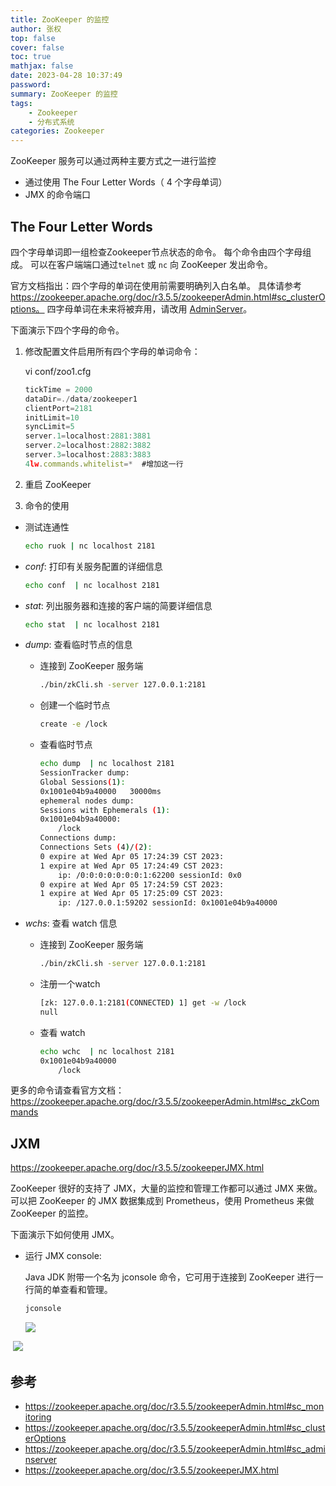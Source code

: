 ```yaml
---
title: ZooKeeper 的监控
author: 张权
top: false
cover: false
toc: true
mathjax: false
date: 2023-04-28 10:37:49
password:
summary: ZooKeeper 的监控
tags:
	- Zookeeper
	- 分布式系统
categories: Zookeeper
---
```


ZooKeeper 服务可以通过两种主要方式之一进行监控

* 通过使用 The Four Letter Words（ 4 个字母单词）
* JMX 的命令端口

## The Four Letter Words

四个字母单词即一组检查Zookeeper节点状态的命令。 每个命令由四个字母组成。 可以在客户端端口通过`telnet` 或 `nc` 向 ZooKeeper 发出命令。

官方文档指出：四个字母的单词在使用前需要明确列入白名单。 具体请参考 https://zookeeper.apache.org/doc/r3.5.5/zookeeperAdmin.html#sc_clusterOptions。 四字母单词在未来将被弃用，请改用 [AdminServer](https://zookeeper.apache.org/doc/r3.5.5/zookeeperAdmin.html#sc_adminserver)。

下面演示下四个字母的命令。

1. 修改配置文件启用所有四个字母的单词命令：

    vi conf/zoo1.cfg

   ```javascript
   tickTime = 2000
   dataDir=./data/zookeeper1
   clientPort=2181
   initLimit=10
   syncLimit=5
   server.1=localhost:2881:3881
   server.2=localhost:2882:3882
   server.3=localhost:2883:3883
   4lw.commands.whitelist=*  #增加这一行
   ```

2. 重启 ZooKeeper

3. 命令的使用

* 测试连通性

  ```bash
  echo ruok | nc localhost 2181
  ```

* *conf*: 打印有关服务配置的详细信息

  ```bash
  echo conf  | nc localhost 2181
  ```

* *stat*: 列出服务器和连接的客户端的简要详细信息

  ```bash
  echo stat  | nc localhost 2181
  ```

* *dump*: 查看临时节点的信息

  * 连接到 ZooKeeper 服务端

    ```bash
    ./bin/zkCli.sh -server 127.0.0.1:2181
    ```

  * 创建一个临时节点

    ```bash
    create -e /lock
    ```

  * 查看临时节点

    ```bash
    echo dump  | nc localhost 2181
    SessionTracker dump:
    Global Sessions(1):
    0x1001e04b9a40000	30000ms
    ephemeral nodes dump:
    Sessions with Ephemerals (1):
    0x1001e04b9a40000:
    	/lock
    Connections dump:
    Connections Sets (4)/(2):
    0 expire at Wed Apr 05 17:24:39 CST 2023:
    1 expire at Wed Apr 05 17:24:49 CST 2023:
    	ip: /0:0:0:0:0:0:0:1:62200 sessionId: 0x0
    0 expire at Wed Apr 05 17:24:59 CST 2023:
    1 expire at Wed Apr 05 17:25:09 CST 2023:
    	ip: /127.0.0.1:59202 sessionId: 0x1001e04b9a40000
    ```

* *wchs*:  查看 watch 信息

  * 连接到 ZooKeeper 服务端

    ```bash
    ./bin/zkCli.sh -server 127.0.0.1:2181
    ```

  * 注册一个watch

    ```bash
    [zk: 127.0.0.1:2181(CONNECTED) 1] get -w /lock
    null
    ```

  * 查看 watch

    ```bash
    echo wchc  | nc localhost 2181
    0x1001e04b9a40000
    	/lock
    ```

更多的命令请查看官方文档：https://zookeeper.apache.org/doc/r3.5.5/zookeeperAdmin.html#sc_zkCommands

## JXM

https://zookeeper.apache.org/doc/r3.5.5/zookeeperJMX.html

ZooKeeper 很好的支持了 JMX，大量的监控和管理工作都可以通过 JMX 来做。可以把 ZooKeeper 的 JMX 数据集成到 Prometheus，使用 Prometheus 来做 ZooKeeper 的监控。

下面演示下如何使用 JMX。

* 运行 JMX console:

  Java JDK 附带一个名为 jconsole 命令，它可用于连接到 ZooKeeper 进行一行简的单查看和管理。

  ```bash
  jconsole
  ```

  ![](https://cdn.jsdelivr.net/gh/dendi875/images/PicGo/20230405174515.png)

​  ![](https://cdn.jsdelivr.net/gh/dendi875/images/PicGo/20230405174900.png)

## 参考

* https://zookeeper.apache.org/doc/r3.5.5/zookeeperAdmin.html#sc_monitoring
* https://zookeeper.apache.org/doc/r3.5.5/zookeeperAdmin.html#sc_clusterOptions
* https://zookeeper.apache.org/doc/r3.5.5/zookeeperAdmin.html#sc_adminserver
* https://zookeeper.apache.org/doc/r3.5.5/zookeeperJMX.html